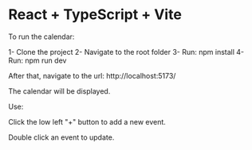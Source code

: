 # React + TypeScript + Vite

To run the calendar:

1- Clone the project
2- Navigate to the root folder
3- Run: npm install
4- Run: npm run dev

After that, navigate to the url: http://localhost:5173/

The calendar will be displayed.

Use:

Click the low left "+" button to add a new event.

Double click an event to update.
